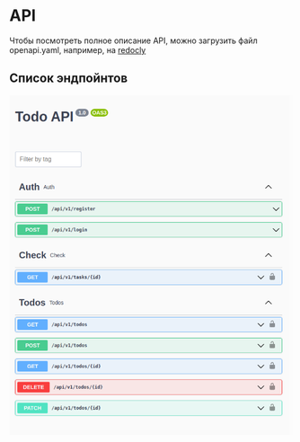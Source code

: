 # API

Чтобы посмотреть полное описание API, можно загрузить файл openapi.yaml, например, на [redocly](https://redocly.github.io/redoc/)

## Список эндпойнтов

![API](./api.png)
